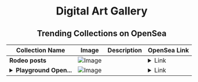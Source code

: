 <div align="center">

# Digital Art Gallery

## Trending Collections on OpenSea

| Collection Name                       | Image                                                                                     | Description                       | OpenSea Link                                                                                          |
|---------------------------------------|-------------------------------------------------------------------------------------------|-----------------------------------|--------------------------------------------------------------------------------------------------------|
| **Rodeo posts** | ![Image](https://i.seadn.io/s/raw/files/1d99978a95b7a5c3f83b2b567f569f67.jpg?w=500&auto=format?w=200&auto=format) |  | <details><summary>Link</summary>[Rodeo posts](https://opensea.io/collection/rodeo-posts-3176)</details> |
| **<details><summary>Playground Open...</summary>Playground Open Ticketing Ecosystem Event 12584</details>** | ![Image](https://i.seadn.io/s/raw/files/1799a65f093f3ef2967a9c52615a959e.jpg?w=500&auto=format?w=200&auto=format) |  | <details><summary>Link</summary>[Playground Open Ticketing Ecosystem Event 12584](https://opensea.io/collection/playground-open-ticketing-ecosystem-event-12584)</details> |

</div>